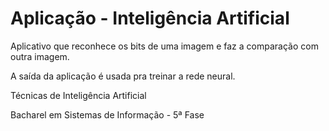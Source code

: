 Aplicação - Inteligência Artificial
=============

Aplicativo que reconhece os bits de uma imagem e faz a comparação com outra imagem.

A saída da aplicação é usada pra treinar a rede neural.

Técnicas de Inteligência Artificial

Bacharel em Sistemas de Informação - 5ª Fase
